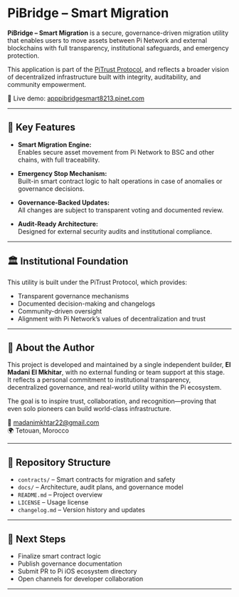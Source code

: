 # PiBridge – Smart Migration

**PiBridge – Smart Migration** is a secure, governance-driven migration utility that enables users to move assets between Pi Network and external blockchains with full transparency, institutional safeguards, and emergency protection.

This application is part of the [PiTrust Protocol](https://github.com/madanimkhitar22-beep/pitrust-protocol), and reflects a broader vision of decentralized infrastructure built with integrity, auditability, and community empowerment.

🔗 Live demo: [apppibridgesmart8213.pinet.com](https://apppibridgesmart8213.pinet.com)

---

## 🔐 Key Features

- **Smart Migration Engine:**  
  Enables secure asset movement from Pi Network to BSC and other chains, with full traceability.

- **Emergency Stop Mechanism:**  
  Built-in smart contract logic to halt operations in case of anomalies or governance decisions.

- **Governance-Backed Updates:**  
  All changes are subject to transparent voting and documented review.

- **Audit-Ready Architecture:**  
  Designed for external security audits and institutional compliance.

---

## 🏛️ Institutional Foundation

This utility is built under the PiTrust Protocol, which provides:

- Transparent governance mechanisms  
- Documented decision-making and changelogs  
- Community-driven oversight  
- Alignment with Pi Network’s values of decentralization and trust

---

## 👤 About the Author

This project is developed and maintained by a single independent builder, **El Madani El Mkhitar**, with no external funding or team support at this stage.  
It reflects a personal commitment to institutional transparency, decentralized governance, and real-world utility within the Pi ecosystem.

The goal is to inspire trust, collaboration, and recognition—proving that even solo pioneers can build world-class infrastructure.

📧 madanimkhtar22@gmail.com  
🌍 Tetouan, Morocco

---

## 📁 Repository Structure

- `contracts/` – Smart contracts for migration and safety  
- `docs/` – Architecture, audit plans, and governance model  
- `README.md` – Project overview  
- `LICENSE` – Usage license  
- `changelog.md` – Version history and updates

---

## 📣 Next Steps

- Finalize smart contract logic  
- Publish governance documentation  
- Submit PR to Pi iOS ecosystem directory  
- Open channels for developer collaboration

---
